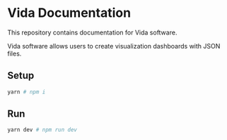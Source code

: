 # Vida Documentation

This repository contains documentation for Vida software.

Vida software allows users to create visualization dashboards with JSON files.

## Setup

```sh
yarn # npm i
```

## Run

```sh
yarn dev # npm run dev
```
